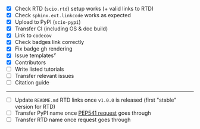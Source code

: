 - [x] Check RTD (`scio.rtd`) setup works (+ valid links to RTD)
- [x] Check `sphinx.ext.linkcode` works as expected
- [x] Upload to PyPI (`scio-pypi`)
- [x] Transfer CI (including OS & doc build)
- [x] Link to `codecov`
- [x] Check badges link correctly
- [x] Fix badge gh rendering
- [x] Issue templates²
- [x] Contributors
- [ ] Write listed tutorials
- [ ] Transfer relevant issues
- [ ] Citation guide

----

- [ ] Update `README.md` RTD links once `v1.0.0` is released (first "stable" version for RTD)
- [ ] Transfer PyPI name once [PEP541 request](https://github.com/pypi/support/issues/6146) goes through
- [ ] Transfer RTD name once request goes through
